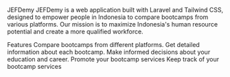 JEFDemy
JEFDemy is a web application built with Laravel and Tailwind CSS, designed to empower people in Indonesia to compare bootcamps from various platforms. Our mission is to maximize Indonesia's human resource potential and create a more qualified workforce.

Features
Compare bootcamps from different platforms.
Get detailed information about each bootcamp.
Make informed decisions about your education and career.
Promote your bootcamp services
Keep track of your bootcamp services

